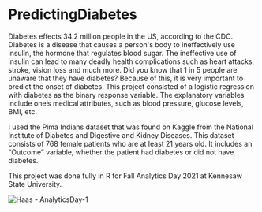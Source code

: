 # PredictingDiabetes

  Diabetes effects 34.2 million people in the US, according to the CDC. Diabetes is a disease that causes a person's body to ineffectively use insulin, the hormone that regulates blood sugar. The ineffective use of insulin can lead to many deadly health complications such as heart attacks, stroke, vision loss and much more. Did you know that 1 in 5 people are unaware that they have diabetes? Because of this, it is very important to predict the onset of diabetes. This project consisted of a logistic regression with diabetes as the binary response variable. The explanatory variables include one’s medical attributes, such as blood pressure, glucose levels, BMI, etc. 
  
  I used the Pima Indians dataset that was found on Kaggle from the National Institute of Diabetes and Digestive and Kidney Diseases. This dataset consists of 768 female patients who are at least 21 years old. It includes an “Outcome” variable, whether the patient had diabetes or did not have diabetes.
  
  This project was done fully in R for Fall Analytics Day 2021 at Kennesaw State University.


![Haas - AnalyticsDay-1](https://user-images.githubusercontent.com/95246631/173091849-594b9a97-e441-4910-a8e2-c0a93fce958e.png)
